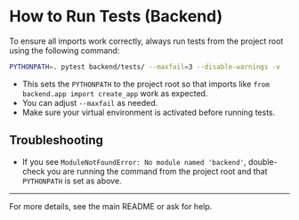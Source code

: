 # How to Run Tests (Backend)

To ensure all imports work correctly, always run tests from the project root using the following command:

```bash
PYTHONPATH=. pytest backend/tests/ --maxfail=3 --disable-warnings -v
```

- This sets the `PYTHONPATH` to the project root so that imports like `from backend.app import create_app` work as expected.
- You can adjust `--maxfail` as needed.
- Make sure your virtual environment is activated before running tests.

## Troubleshooting
- If you see `ModuleNotFoundError: No module named 'backend'`, double-check you are running the command from the project root and that `PYTHONPATH` is set as above.

---

For more details, see the main README or ask for help.
